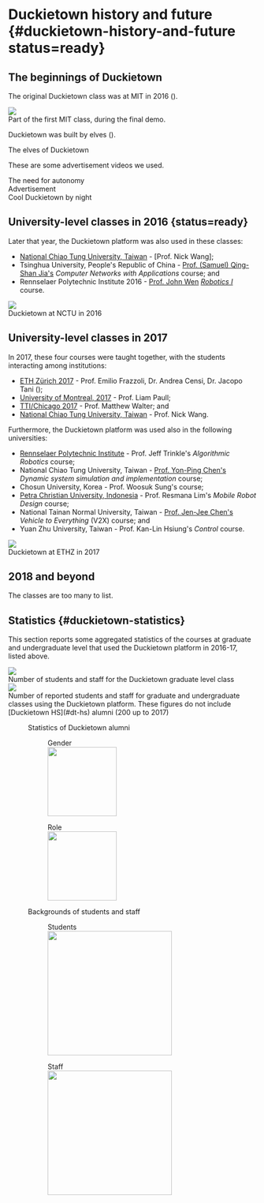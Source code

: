 # Duckietown history and future {#duckietown-history-and-future status=ready}

## The beginnings of Duckietown


The original Duckietown class was at MIT in 2016 ([](#MIT-class)).

<div figure-id="fig:MIT-class">
    <img src="duckietown-mit.jpg" class='fancybox group-photo'/>
    <figcaption>Part of the first MIT class, during the final demo.</figcaption>
</div>

Duckietown was built by elves ([](#elves)).

<div figure-id="fig:elves">
    <figcaption>The elves of Duckietown</figcaption>
    <dtvideo src="vimeo:149916365"/>
</div>

These are some advertisement videos we used.

<div figure-id="fig:v1">
    <figcaption>The need for autonomy</figcaption>
    <dtvideo src="vimeo:152233002"/>
</div>

<div figure-id="fig:v2">
    <figcaption>Advertisement</figcaption>
    <dtvideo src="vimeo:152499589"/>
</div>

<div figure-id="fig:duckietown-by-night">
    <figcaption>Cool Duckietown by night</figcaption>
    <dtvideo src="vimeo:152825632"/>
</div>



## University-level classes in 2016 {status=ready}

Later that year, the Duckietown platform was also used in these classes:

- [National Chiao Tung University, Taiwan](http://duckietown.nctu.edu.tw/) - [Prof. Nick Wang];
- Tsinghua University, People's Republic of China - [Prof. (Samuel) Qing-Shan Jia's](http://cfins.au.tsinghua.edu.cn/personalhg/jiaqingshan/HomgPage_QSJ_EN.htm) *Computer Networks with Applications* course; and
- Rennselaer Polytechnic Institute 2016  - [Prof. John Wen](http://john-wen.com/node/241) [*Robotics I*](https://tinyurl.com/y7tejw8m) course.

<div figure-id="fig:NCTU">
   <img src="duckietown-taiwan.jpg" class='group-photo'/>
   <figcaption>Duckietown at NCTU in 2016</figcaption>
</div>

<style>
.group-photo {
    max-width: 80%;
}
</style>

## University-level classes in 2017

In 2017, these four courses were taught together, with the students interacting among institutions:

- [ETH Zürich 2017](http://duckietown.org/classes/2017/17-ETHZ/) - Prof. Emilio Frazzoli, Dr. Andrea Censi, Dr. Jacopo Tani ([](#ETHZ2017));
- [University of Montreal, 2017](http://duckietown.org/classes/2017/17-Montreal/) - Prof. Liam Paull;
- [TTI/Chicago 2017](http://duckietown.org/classes/2017/17-TTIC/) - Prof. Matthew Walter; and
- [National Chiao Tung University, Taiwan](http://duckietown.nctu.edu.tw/) - Prof. Nick Wang.

Furthermore, the Duckietown platform was used also in the following universities:

- [Rennselaer Polytechnic Institute](http://www.cs.rpi.edu/~trink/Courses/AlgorithmicRobotics/) - Prof. Jeff Trinkle's *Algorithmic Robotics* course;
- National Chiao Tung University, Taiwan - [Prof. Yon-Ping Chen's](https://people.cs.nctu.edu.tw/~ypchen/) *Dynamic system simulation and implementation* course;
- Chosun University, Korea - Prof. Woosuk Sung's course;
- [Petra Christian University, Indonesia](http://www.petra.ac.id/) - Prof. Resmana Lim's *Mobile Robot Design* course;
- National Tainan Normal University, Taiwan - [Prof. Jen-Jee Chen's](http://home.nutn.edu.tw/jjchen/) *Vehicle to Everything* (V2X) course; and
- Yuan Zhu University, Taiwan - Prof. Kan-Lin Hsiung's *Control* course.

<div figure-id="fig:ETHZ2017">
   <img src="duckietown-ethz-2017.jpg" class='group-photo'/>
   <figcaption>Duckietown at ETHZ in 2017</figcaption>
</div>
<!--
<div figure-id="fig:UdM">
   <img src="duckietown-udm.jpg" class='group-photo'/>
   <figcaption>Duckietown at UdM in 2017</figcaption>
</div>

<div figure-id="fig:TTIC">
   <img src="duckietown-ttic.jpg" class='group-photo'/>
   <figcaption>Duckietown at TTIC in 2017</figcaption>
</div>
-->

## 2018 and beyond

The classes are too many to list.

## Statistics {#duckietown-statistics}

This section reports some aggregated statistics of the courses at graduate and undergraduate level that used the Duckietown platform in 2016-17, listed above.

<div figure-id="fig:stats-grad-history">
   <img src="Duckietown-class-history-graduate-level.png" class='group-photo'/>
   <figcaption>Number of students and staff for the Duckietown graduate level class </figcaption>
</div>

<div figure-id="fig:stats-alumni-university">
   <img src="Duckietown-alumni-university-2017.png" class='group-photo'/>
   <figcaption>Number of reported students and staff for graduate and undergraduate classes using the Duckietown platform. These figures do not include [Duckietown HS](#dt-hs) alumni (200 up to 2017)</figcaption>
</div>


<figure class="flow-subfigures">  
    <figcaption>Statistics of Duckietown alumni</figcaption>
    <figure>
        <figcaption>Gender</figcaption>
        <img style='width:10em' src="Duckietown-univesity-alumni-gender-2017.png"/>
    </figure>
    <figure>  
        <figcaption>Role</figcaption>
        <img style='width:10em' src="Duckietown-university-students-and-staff-2017.png"/>
    </figure>
</figure>

<figure>  
    <figcaption>Backgrounds of students and staff</figcaption>
    <figure>
        <figcaption>Students</figcaption>
        <img style='width:18em' src="Duckietown-students-backgrounds-2017.png"/>
    </figure>
    <figure>  
        <figcaption>Staff</figcaption>
        <img style='width:18em' src="Duckietown-staff-background-2017.png"/>
    </figure>
</figure>
